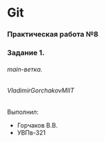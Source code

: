 # Git
### Практическая работа №8
### Задание 1.
###### main-ветка.
###### VladimirGorchakovMIIT

Выполнил:
* Горчаков В.В.
* УВПв-321
